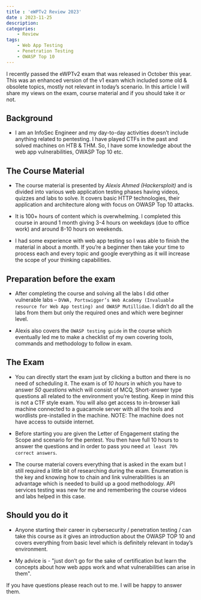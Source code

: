 ```yaml
---
title : 'eWPTv2 Review 2023'
date : 2023-11-25
description:
categories:
    - Review
tags:
    - Web App Testing
    - Penetration Testing
    - OWASP Top 10
---
```


I recently passed the eWPTv2 exam that was released in October this year. This was an enhanced version of the v1 exam which included some old & obsolete topics, mostly not relevant in today’s scenario. In this article I will share my views on the exam, course material and if you should take it or not.

<!--more-->

## Background

- I am an InfoSec Engineer and my day-to-day activities doesn’t include anything related to pentesting. I have played CTFs in the past and solved machines on HTB & THM. So, I have some knowledge about the web app vulnerabilities, OWASP Top 10 etc.

## The Course Material

- The course material is presented by _Alexis Ahmed (Hackersploit)_ and is divided into various web application testing phases having videos, quizzes and labs to solve. It covers basic HTTP technologies, their application and architecture along with focus on OWASP Top 10 attacks.
- It is 100+ hours of content which is overwhelming. I completed this course in around 1 month giving 3-4 hours on weekdays (due to office work) and around 8-10 hours on weekends.

- I had some experience with web app testing so I was able to finish the material in about a month. If you’re a beginner then take your time to process each and every topic and google everything as it will increase the scope of your thinking capabilities.

## Preparation before the exam

- After completing the course and solving all the labs I did other vulnerable labs – `DVWA, Portswigger’s Web Academy (Invaluable resource for Web App testing) and OWASP Mutillidae`. I didn’t do all the labs from them but only the required ones and which were beginner level.

- Alexis also covers the `OWASP testing guide` in the course which eventually led me to make a checklist of my own covering tools, commands and methodology to follow in exam.

## The Exam

- You can directly start the exam just by clicking a button and there is no need of scheduling it. The exam is of _10 hours_ in which you have to answer _50 questions_ which will consist of MCQ, Short-answer type questions all related to the environment you’re testing. Keep in mind this is not a CTF style exam. You will also get access to in-browser kali machine connected to a guacamole server with all the tools and wordlists pre-installed in the machine. NOTE: The machine does not have access to outside internet.

- Before starting you are given the Letter of Engagement stating the Scope and scenario for the pentest. You then have full 10 hours to answer the questions and in order to pass you need `at least 70% correct answers`.

- The course material covers everything that is asked in the exam but I still required a little bit of researching during the exam. Enumeration is the key and knowing how to chain and link vulnerabilities is an advantage which is needed to build up a good methodology.  API services testing was new for me and remembering the course videos and labs helped in this case.

## Should you do it

- Anyone starting their career in cybersecurity / penetration testing / can take this course as it gives an introduction about the OWASP TOP 10 and covers everything from basic level which is definitely relevant in today’s environment.

- My advice is - "just don’t go for the sake of certification but learn the concepts about how web apps work and what vulnerabilities can arise in them".

If you have questions please reach out to me. I will be happy to answer them.